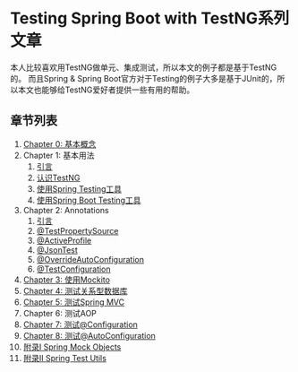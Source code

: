 # Testing Spring Boot with TestNG系列文章

本人比较喜欢用TestNG做单元、集成测试，所以本文的例子都是基于TestNG的。
而且Spring & Spring Boot官方对于Testing的例子大多是基于JUnit的，所以本文也能够给TestNG爱好者提供一些有用的帮助。

## 章节列表

1. [Chapter 0: 基本概念][chapter_0_concept]
1. Chapter 1: 基本用法
    1. [引言][chapter_1_intro]
    1. [认识TestNG][chapter_1_s1_testng]
    1. [使用Spring Testing工具][chapter_1_s2_spring_testing]
    1. [使用Spring Boot Testing工具][chapter_1_s3_spring_boot_testing]
1. Chapter 2: Annotations
    1. [引言][chapter_2_intro]
    1. [@TestPropertySource][chapter_2_s1_test_property_source]
    1. [@ActiveProfile][chapter_2_s2_active_profile]
    1. [@JsonTest][chapter_2_s3_json_test]
    1. [@OverrideAutoConfiguration][chapter_2_s4_override_auto_configuration]
    1. [@TestConfiguration][chapter_2_s5_test_configuration]
1. [Chapter 3: 使用Mockito][chapter_3_mockito]
1. [Chapter 4: 测试关系型数据库][chapter_4_rdbs]
1. [Chapter 5: 测试Spring MVC][chapter_5_mvc]
1. Chapter 6: 测试AOP
1. [Chapter 7: 测试@Configuration][chapter_6_configuration]
1. [Chapter 8: 测试@AutoConfiguration][chapter_7_auto_configuration]
1. [附录I Spring Mock Objects][appendix_i]
1. [附录II Spring Test Utils][appendix_ii]


[doc-spring-test-utils]: http://docs.spring.io/spring/docs/4.3.9.RELEASE/spring-framework-reference/htmlsingle/#unit-testing-support-classes
[chapter_0_concept]: chapter_0_concept.md

[chapter_1_intro]: chapter_1_intro.md
[chapter_1_s1_testng]: chapter_1_s1_testng.md
[chapter_1_s2_spring_testing]: chapter_1_s2_spring_testing.md
[chapter_1_s3_spring_boot_testing]: chapter_1_s3_spring_boot_testing.md

[chapter_2_intro]: chapter_2_intro.md
[chapter_2_s1_test_property_source]: chapter_2_s1_test_property_source.md
[chapter_2_s2_active_profile]: chapter_2_s2_active_profile.md
[chapter_2_s3_json_test]: chapter_2_s3_json_test.md
[chapter_2_s4_override_auto_configuration]: chapter_2_s4_override_auto_configuration.md
[chapter_2_s5_test_configuration]: chapter_2_s5_test_configuration.md

[chapter_3_mockito]: chapter_3_mockito.md
[chapter_4_rdbs]: chapter_4_rdbs.md
[chapter_5_mvc]: chapter_5_mvc.md
[chapter_6_configuration]: chapter_6_configuration.md
[chapter_7_auto_configuration]: chapter_7_auto_configuration.md
[appendix_i]: appendix_i.md
[appendix_ii]: appendix_ii.md

